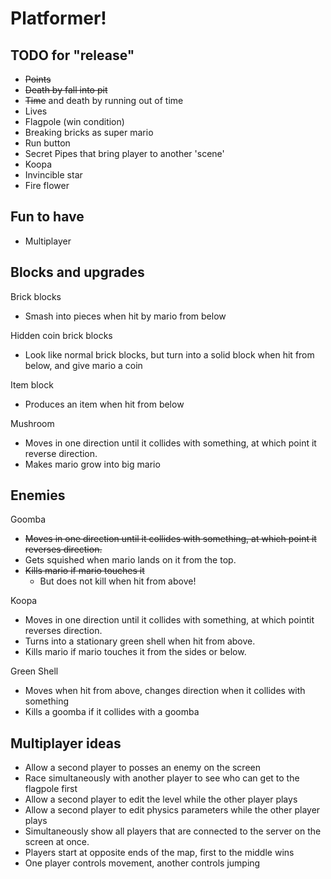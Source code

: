 Platformer!===========## TODO for "release"- ~~Points~~- ~~Death by fall into pit~~- ~~Time~~ and death by running out of time- Lives- Flagpole (win condition)- Breaking bricks as super mario- Run button- Secret Pipes that bring player to another 'scene'- Koopa- Invincible star- Fire flower## Fun to have- Multiplayer## Blocks and upgradesBrick blocks  - Smash into pieces when hit by mario from belowHidden coin brick blocks  - Look like normal brick blocks, but turn into a solid block when hit from below, and give mario a coinItem block  - Produces an item when hit from belowMushroom  - Moves in one direction until it collides with something, at which point it reverse direction.  - Makes mario grow into big mario## EnemiesGoomba  - ~~Moves in one direction until it collides with something, at which point it reverses direction.~~  - Gets squished when mario lands on it from the top.  - ~~Kills mario if mario touches it~~    - But does not kill when hit from above!Koopa  - Moves in one direction until it collides with something, at which pointit reverses direction.  - Turns into a stationary green shell when hit from above.  - Kills mario if mario touches it from the sides or below.Green Shell  - Moves when hit from above, changes direction when it collides with something  - Kills a goomba if it collides with a goomba## Multiplayer ideas  - Allow a second player to posses an enemy on the screen  - Race simultaneously with another player to see who can get to the flagpole first  - Allow a second player to edit the level while the other player plays  - Allow a second player to edit physics parameters while the other player plays  - Simultaneously show all players that are connected to the server on the screen at once.  - Players start at opposite ends of the map, first to the middle wins  - One player controls movement, another controls jumping